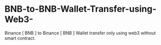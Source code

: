 # BNB-to-BNB-Wallet-Transfer-using-Web3-
Binance [ BNB ] to Binance [ BNB ] Wallet transfer only using web3 without smart contract.

